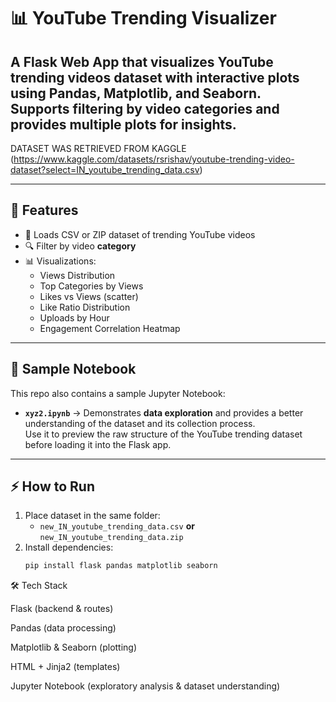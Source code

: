 # 📊 YouTube Trending Visualizer

A **Flask Web App** that visualizes YouTube trending videos dataset with interactive plots using **Pandas, Matplotlib, and Seaborn**.  
Supports filtering by **video categories** and provides multiple plots for insights.
---

DATASET WAS RETRIEVED FROM KAGGLE (https://www.kaggle.com/datasets/rsrishav/youtube-trending-video-dataset?select=IN_youtube_trending_data.csv)

---

## 🚀 Features
- 📂 Loads CSV or ZIP dataset of trending YouTube videos  
- 🔍 Filter by video **category**  
- 📊 Visualizations:
  - Views Distribution  
  - Top Categories by Views  
  - Likes vs Views (scatter)  
  - Like Ratio Distribution  
  - Uploads by Hour  
  - Engagement Correlation Heatmap  

---

## 📘 Sample Notebook
This repo also contains a sample Jupyter Notebook:  

- **`xyz2.ipynb`** → Demonstrates **data exploration** and provides a better understanding of the dataset and its collection process.  
  Use it to preview the raw structure of the YouTube trending dataset before loading it into the Flask app.  

---

## ⚡ How to Run
1. Place dataset in the same folder:
   - `new_IN_youtube_trending_data.csv` **or** `new_IN_youtube_trending_data.zip`
2. Install dependencies:
   ```bash
   pip install flask pandas matplotlib seaborn


🛠 Tech Stack

Flask (backend & routes)

Pandas (data processing)

Matplotlib & Seaborn (plotting)

HTML + Jinja2 (templates)

Jupyter Notebook (exploratory analysis & dataset understanding)